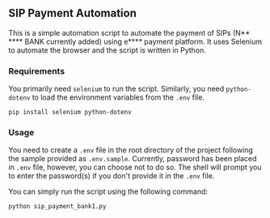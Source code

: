 ## SIP Payment Automation

This is a simple automation script to automate the payment of SIPs (N** **** BANK currently added) using e**** payment
platform. It uses Selenium to automate the browser and the script is written in Python.

### Requirements

You primarily need `selenium` to run the script. Similarly, you need `python-dotenv` to load the environment variables
from the `.env` file.

```shell
pip install selenium python-dotenv
```

### Usage

You need to create a `.env` file in the root directory of the project following the sample provided as `.env.sample`.
Currently, password has been placed in `.env` file, however, you can choose not to do so.
The shell will prompt you to enter the password(s) if you don't provide it in the `.env` file.

You can simply run the script using the following command:

```shell
python sip_payment_bank1.py
```
